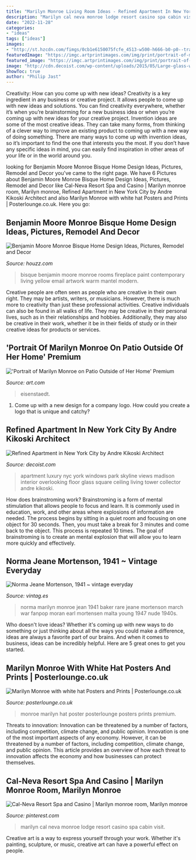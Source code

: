 ```yaml
---
title: "Marilyn Monroe Living Room Ideas - Refined Apartment In New York City By Andre Kikoski Architect"
description: "Marilyn cal neva monroe lodge resort casino spa cabin visit"
date: "2022-11-28"
categories:
- "ideas"
tags: ["ideas"]
images:
- "http://st.hzcdn.com/fimgs/0cb1e6150075fcfe_4513-w500-h666-b0-p0--transitional-family-room.jpg"
featuredImage: "https://imgc.artprintimages.com/img/print/portrait-of-marilyn-monroe-on-patio-outside-of-her-home_u-l-p444ax0.jpg?h=550&amp;p=0&amp;w=550&amp;background=fbfbfb"
featured_image: "https://imgc.artprintimages.com/img/print/portrait-of-marilyn-monroe-on-patio-outside-of-her-home_u-l-p444ax0.jpg?h=550&amp;p=0&amp;w=550&amp;background=fbfbfb"
image: "http://cdn.decoist.com/wp-content/uploads/2015/05/Large-glass-windows-of-the-apartment-offer-expansive-views-of-the-NYC-SKyline.jpg"
ShowToc: true
author: "Philip Jast"
---
```



Creativity: How can you come up with new ideas?
Creativity is a key ingredient in any business or creative project. It allows people to come up with new ideas and solutions. You can find creativity everywhere, whether it’s when you’re brainstorming for a new business idea or when you’re coming up with new ideas for your creative project.
Invention ideas are some of the most creative ideas. They can take many forms, from thinking of a clever way to improve an existing product to coming up with a new way of doing something. There are many ways to come up with invention ideas, so it’s important to find the one that interests you the most. If you don’t have any specific ideas in mind, you can easily find inspiration in other areas of your life or in the world around you.

	

		
looking for Benjamin Moore Monroe Bisque Home Design Ideas, Pictures, Remodel and Decor you've came to the right page. We have 6 Pictures about Benjamin Moore Monroe Bisque Home Design Ideas, Pictures, Remodel and Decor like Cal-Neva Resort Spa and Casino | Marilyn monroe room, Marilyn monroe, Refined Apartment in New York City by Andre Kikoski Architect and also Marilyn Monroe with white hat Posters and Prints | Posterlounge.co.uk. Here you go:
		
    
## Benjamin Moore Monroe Bisque Home Design Ideas, Pictures, Remodel And Decor

<img loading=lazy src="http://st.hzcdn.com/fimgs/0cb1e6150075fcfe_4513-w500-h666-b0-p0--transitional-family-room.jpg" onerror="this.onerror=null;this.src='https://tse3.mm.bing.net/th?id=OIP.eD1PJoiHaurNU-luqcw3TgHaJ3&amp;pid=15.1';" alt="Benjamin Moore Monroe Bisque Home Design Ideas, Pictures, Remodel and Decor">

_Source: houzz.com_

>bisque benjamin moore monroe rooms fireplace paint contemporary living yellow email artwork warm mantel modern. 

	

Creative people are often seen as people who are creative in their own right. They may be artists, writers, or musicians. However, there is much more to creativity than just these professional activities. Creative individuals can also be found in all walks of life. They may be creative in their personal lives, such as in their relationships and hobbies. Additionally, they may also be creative in their work, whether it be in their fields of study or in their creative ideas for products or services.

    
## &#039;Portrait Of Marilyn Monroe On Patio Outside Of Her Home&#039; Premium

<img loading=lazy src="https://imgc.artprintimages.com/img/print/portrait-of-marilyn-monroe-on-patio-outside-of-her-home_u-l-p444ax0.jpg?h=550&amp;p=0&amp;w=550&amp;background=fbfbfb" onerror="this.onerror=null;this.src='https://tse3.mm.bing.net/th?id=OIP.yTyqtn9DQg6Vc8EBcrokAQAAAA&amp;pid=15.1';" alt="&#039;Portrait of Marilyn Monroe on Patio Outside of Her Home&#039; Premium">

_Source: art.com_

>eisenstaedt. 

	

1. Come up with a new design for a company logo. How could you create a logo that is unique and catchy?

    
## Refined Apartment In New York City By Andre Kikoski Architect

<img loading=lazy src="http://cdn.decoist.com/wp-content/uploads/2015/05/Large-glass-windows-of-the-apartment-offer-expansive-views-of-the-NYC-SKyline.jpg" onerror="this.onerror=null;this.src='https://tse4.mm.bing.net/th?id=OIP.1ZReVJ6LL5R0giyT3JdgMgHaFK&amp;pid=15.1';" alt="Refined Apartment in New York City by Andre Kikoski Architect">

_Source: decoist.com_

>apartment luxury nyc york windows park skyline views madison interior overlooking floor glass square ceiling living tower collector andre kikoski. 

	

How does brainstroming work?
Brainstroming is a form of mental stimulation that allows people to focus and learn. It is commonly used in education, work, and other areas where explosions of information are needed. The process begins by sitting in a quiet room and focusing on one object for 30 seconds. Then, you must take a break for 3 minutes and come back to the object. This process is repeated 10 times. The goal of brainstroming is to create an mental explosion that will allow you to learn more quickly and effectively.

    
## Norma Jeane Mortenson, 1941 ~ Vintage Everyday

<img loading=lazy src="http://1.bp.blogspot.com/-PSTXQ9qCS00/UU3pAlzXz7I/AAAAAAACiak/lHxX-eTYBtY/s640/Norma+Jeane+Mortenson,+1941.jpg" onerror="this.onerror=null;this.src='https://tse1.mm.bing.net/th?id=OIP.ZqB6vXFZ5rvYVoki1Qo0IgAAAA&amp;pid=15.1';" alt="Norma Jeane Mortenson, 1941 ~ vintage everyday">

_Source: vintag.es_

>norma marilyn monroe jean 1941 baker rare jeane mortenson march war fanpop moran earl mortensen malta young 1947 nude 1940s. 

	

Who doesn't love ideas? Whether it's coming up with new ways to do something or just thinking about all the ways you could make a difference, ideas are always a favorite part of our brains. And when it comes to business, ideas can be incredibly helpful. Here are 5 great ones to get you started.

    
## Marilyn Monroe With White Hat Posters And Prints | Posterlounge.co.uk

<img loading=lazy src="https://img.posterlounge.co.uk/images/big/1873079.jpg" onerror="this.onerror=null;this.src='https://tse4.mm.bing.net/th?id=OIP.FMn22adQtmSdF8-5QnvjKwAAAA&amp;pid=15.1';" alt="Marilyn Monroe with white hat Posters and Prints | Posterlounge.co.uk">

_Source: posterlounge.co.uk_

>monroe marilyn hat poster posterlounge posters prints premium. 

	

Threats to innovation: Innovation can be threatened by a number of factors, including competition, climate change, and public opinion.
Innovation is one of the most important aspects of any economy. However, it can be threatened by a number of factors, including competition, climate change, and public opinion. This article provides an overview of how each threat to innovation affects the economy and how businesses can protect themselves.

    
## Cal-Neva Resort Spa And Casino | Marilyn Monroe Room, Marilyn Monroe

<img loading=lazy src="https://i.pinimg.com/736x/4a/9d/2d/4a9d2d7581311d82ec1e10ed90e92217--marilyn-monroe-room-resort-spa.jpg" onerror="this.onerror=null;this.src='https://tse2.mm.bing.net/th?id=OIP.GDG65igm5MYBR0kw5tLpHgHaE7&amp;pid=15.1';" alt="Cal-Neva Resort Spa and Casino | Marilyn monroe room, Marilyn monroe">

_Source: pinterest.com_

>marilyn cal neva monroe lodge resort casino spa cabin visit. 

	

Creative art is a way to express yourself through your work. Whether it's painting, sculpture, or music, creative art can have a powerful effect on people.


